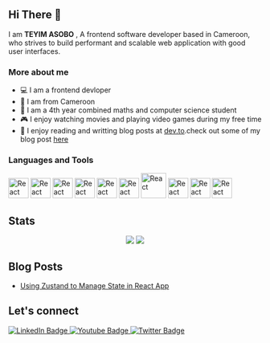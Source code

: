 ## Hi There :wave:
I am **TEYIM ASOBO** , A frontend software developer based in Cameroon, who strives to build performant and scalable web application with good user interfaces.

### More about me

 - :computer: I am a  frontend devloper
 - :round_pushpin: I am from Cameroon 
 - :book: I am a 4th year combined maths and computer science student
 - :video_game: I enjoy watching movies and playing video games during my free time
 - :pencil:  I enjoy reading and writting blog posts at [dev.to](dev.to).check out some of my blog post [here](https://dev.to/teyim)

### Languages and Tools
<div>
  <img src="https://cdn.jsdelivr.net/gh/devicons/devicon/icons/typescript/typescript-original.svg" title="React" alt="React" width="40" height="40"/>   
   <img src="https://cdn.jsdelivr.net/gh/devicons/devicon/icons/react/react-original.svg" title="React" alt="React" width="40" height="40"/>   
    <img src="https://cdn.jsdelivr.net/gh/devicons/devicon/icons/javascript/javascript-plain.svg" title="React" alt="React" width="40" height="40"/>   
     <img src="https://cdn.jsdelivr.net/gh/devicons/devicon/icons/tailwindcss/tailwindcss-plain.svg" title="React" alt="React" width="40" height="40"/>   
      <img src="https://cdn.jsdelivr.net/gh/devicons/devicon/icons/nextjs/nextjs-original-wordmark.svg" title="React" alt="React" width="40" height="40"/>   
       <img src="https://cdn.jsdelivr.net/gh/devicons/devicon/icons/firebase/firebase-plain-wordmark.svg" title="React" alt="React" width="40" height="40"/>   
        <img src="https://cdn.jsdelivr.net/gh/devicons/devicon/icons/git/git-plain-wordmark.svg" title="React" alt="React" width="50" height="50"/>   
         <img src="https://cdn.jsdelivr.net/gh/devicons/devicon/icons/github/github-original-wordmark.svg" title="React" alt="React" width="40" height="40"/>   
<img src="https://cdn.jsdelivr.net/gh/devicons/devicon/icons/vscode/vscode-original.svg" title="React" alt="React" width="40" height="40"/>
<img src="https://cdn.jsdelivr.net/gh/devicons/devicon/icons/markdown/markdown-original.svg" title="React" alt="React" width="40" height="40"/>
</div>

## Stats
<div align="center">
<img  src="https://github-readme-stats.vercel.app/api?username=teyim&count_private=true&show_icons=true"/>
<img  src="https://github-readme-stats.vercel.app/api/top-langs/?username=teyim"/>
</div>


##  Blog Posts 

<!-- BLOG-POST-LIST:START -->
- [Using Zustand to Manage State in React App](https://dev.to/teyim/using-zustand-to-manage-state-in-react-app-2iia)
<!-- BLOG-POST-LIST:END -->


## Let's connect
<div id="badges">
  <a href="your-linkedin-URL">
    <img src="https://img.shields.io/badge/LinkedIn-blue?style=for-the-badge&logo=linkedin&logoColor=white" alt="LinkedIn Badge"/>
  </a>
  <a href="mailto:teyimasobo@gmail.com">
    <img src="https://img.shields.io/badge/email-blue?style=for-the-badge&logo=gmail&logoColor=white" alt="Youtube Badge"/>
  </a>
  <a href="your-twitter-URL">
    <img src="https://img.shields.io/badge/Twitter-blue?style=for-the-badge&logo=twitter&logoColor=white" alt="Twitter Badge"/>
  </a>
</div>
<br />
<div id="badges">
<img src="https://komarev.com/ghpvc/?username=teyim&style=flat-square&color=blue" alt=""/>
</div>


